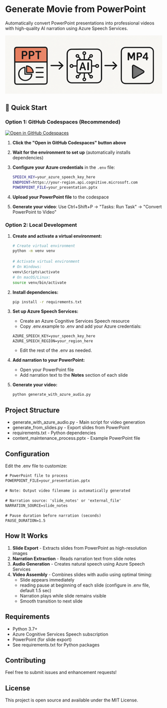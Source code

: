 ﻿# Generate Movie from PowerPoint

Automatically convert PowerPoint presentations into professional videos with high-quality AI narration using Azure Speech Services.

![Process Diagram](./media/diagram.png)

## 🚀 Quick Start

### Option 1: GitHub Codespaces (Recommended)

[![Open in GitHub Codespaces](https://github.com/codespaces/badge.svg)](https://codespaces.new/sdgilley/generate_movie)

1. **Click the "Open in GitHub Codespaces" button above**
2. **Wait for the environment to set up** (automatically installs dependencies)
3. **Configure your Azure credentials** in the `.env` file:

   ```bash
   SPEECH_KEY=your_azure_speech_key_here
   ENDPOINT=https://your-region.api.cognitive.microsoft.com
   POWERPOINT_FILE=your_presentation.pptx
   ```

4. **Upload your PowerPoint file** to the codespace
5. **Generate your video**: Use Ctrl+Shift+P → "Tasks: Run Task" → "Convert PowerPoint to Video"

### Option 2: Local Development

1. **Create and activate a virtual environment:**
   ```bash
   # Create virtual environment
   python -m venv venv
   
   # Activate virtual environment
   # On Windows:
   venv\Scripts\activate
   # On macOS/Linux:
   source venv/bin/activate
   ```

1. **Install dependencies:**
   ```bash
   pip install -r requirements.txt
   ```

1. **Set up Azure Speech Services:**
   - Create an Azure Cognitive Services Speech resource
   - Copy .env.example to .env and add your Azure credentials:

   ```env
   AZURE_SPEECH_KEY=your_speech_key_here
   AZURE_SPEECH_REGION=your_region_here
   ```

    - Edit the rest of the .env as needed.

1. **Add narration to your PowerPoint:**
   - Open your PowerPoint file
   - Add narration text to the **Notes** section of each slide

1. **Generate your video:**

   ```bash
   python generate_with_azure_audio.py
   ```

## Project Structure

- generate_with_azure_audio.py - Main script for video generation
- generate_from_slides.py - Export slides from PowerPoint
- requirements.txt - Python dependencies
- content_maintenance_process.pptx - Example PowerPoint file

## Configuration

Edit the .env file to customize:

```env
# PowerPoint file to process
POWERPOINT_FILE=your_presentation.pptx

# Note: Output video filename is automatically generated

# Narration source: 'slide_notes' or 'external_file'
NARRATION_SOURCE=slide_notes

# Pause duration before narration (seconds)
PAUSE_DURATION=1.5
```

## How It Works

1. **Slide Export** - Extracts slides from PowerPoint as high-resolution images
1. **Narration Extraction** - Reads narration text from slide notes
1. **Audio Generation** - Creates natural speech using Azure Speech Services
1. **Video Assembly** - Combines slides with audio using optimal timing:
   - Slide appears immediately
   - reading pause at beginning of each slide (configure in .env file, default 1.5 sec)
   - Narration plays while slide remains visible
   - Smooth transition to next slide

## Requirements

- Python 3.7+
- Azure Cognitive Services Speech subscription
- PowerPoint (for slide export)
- See requirements.txt for Python packages

## Contributing

Feel free to submit issues and enhancement requests!

## License

This project is open source and available under the MIT License.
